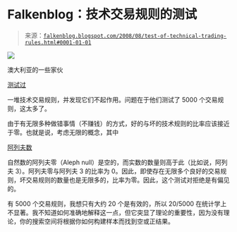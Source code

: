 <!--yml

category: 未分类

日期：2024-05-12 23:03:59

-->

# Falkenblog：技术交易规则的测试

> 来源：[`falkenblog.blogspot.com/2008/08/test-of-technical-trading-rules.html#0001-01-01`](http://falkenblog.blogspot.com/2008/08/test-of-technical-trading-rules.html#0001-01-01)

![](https://blogger.googleusercontent.com/img/b/R29vZ2xl/AVvXsEiOJ4A6PUlEpeoTQG2U992EQe6FTMpOdXRWp3sTRMfQaFEX7mUD1V8Y_kT7N1W8P_U1sCXtCSUpuluXIrVKw8BH8RdbQXUK52R7_7izDx9gYb69vIXPyE17haYYFLdkqaSR7LQHGQ/s1600-h/Aleph-Null.png)

澳大利亚的一些家伙

[测试过](http://papers.ssrn.com/sol3/papers.cfm?abstract_id=1181367)

一堆技术交易规则，并发现它们不起作用。问题在于他们测试了 5000 个交易规则，这太多了。

由于有无限多种做错事情（不赚钱）的方式，好的与坏的技术规则的比率应该接近于零。也就是说，考虑无限的概念，其中

[阿列夫数](http://en.wikipedia.org/wiki/Aleph_number)

自然数的阿列夫零（Aleph null）是空的，而实数的数量则高于此（比如说，阿列夫 3）。阿列夫零与阿列夫 3 的比率为 0。因此，即使存在无限多个良好的交易规则，坏交易规则的数量也是无限多的，比率为零。因此，这个测试对拒绝是有偏见的。

有 5000 个交易规则，我想只有大约 20 个是有效的，所以 20/5000 在统计学上不显著。我不知道如何准确地解释这一点，但它突显了理论的重要性，因为没有理论，你的搜索空间将根据你如何构建样本而找到空或正结果。
